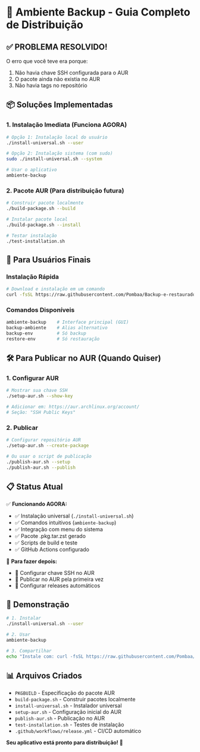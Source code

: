 # 🎉 Ambiente Backup - Guia Completo de Distribuição

## ✅ **PROBLEMA RESOLVIDO!**

O erro que você teve era porque:
1. Não havia chave SSH configurada para o AUR
2. O pacote ainda não existia no AUR
3. Não havia tags no repositório

## 📦 **Soluções Implementadas**

### **1. Instalação Imediata (Funciona AGORA)**

```bash
# Opção 1: Instalação local do usuário
./install-universal.sh --user

# Opção 2: Instalação sistema (com sudo)
sudo ./install-universal.sh --system

# Usar o aplicativo
ambiente-backup
```

### **2. Pacote AUR (Para distribuição futura)**

```bash
# Construir pacote localmente
./build-package.sh --build

# Instalar pacote local
./build-package.sh --install

# Testar instalação
./test-installation.sh
```

## 🚀 **Para Usuários Finais**

### **Instalação Rápida**
```bash
# Download e instalação em um comando
curl -fsSL https://raw.githubusercontent.com/Pombaa/Backup-e-restaurador-de-ambiente/main/ambiente/install-universal.sh | bash
```

### **Comandos Disponíveis**
```bash
ambiente-backup    # Interface principal (GUI)
backup-ambiente    # Alias alternativo  
backup-env         # Só backup
restore-env        # Só restauração
```

## 🛠️ **Para Publicar no AUR (Quando Quiser)**

### **1. Configurar AUR**
```bash
# Mostrar sua chave SSH
./setup-aur.sh --show-key

# Adicionar em: https://aur.archlinux.org/account/
# Seção: "SSH Public Keys"
```

### **2. Publicar**
```bash
# Configurar repositório AUR
./setup-aur.sh --create-package

# Ou usar o script de publicação
./publish-aur.sh --setup
./publish-aur.sh --publish
```

## 📋 **Status Atual**

✅ **Funcionando AGORA:**
- ✅ Instalação universal (`./install-universal.sh`)
- ✅ Comandos intuitivos (`ambiente-backup`)
- ✅ Integração com menu do sistema
- ✅ Pacote .pkg.tar.zst gerado
- ✅ Scripts de build e teste
- ✅ GitHub Actions configurado

🔄 **Para fazer depois:**
- 🔄 Configurar chave SSH no AUR
- 🔄 Publicar no AUR pela primeira vez
- 🔄 Configurar releases automáticos

## 🎯 **Demonstração**

```bash
# 1. Instalar
./install-universal.sh --user

# 2. Usar
ambiente-backup

# 3. Compartilhar
echo "Instale com: curl -fsSL https://raw.githubusercontent.com/Pombaa/Backup-e-restaurador-de-ambiente/main/ambiente/install-universal.sh | bash"
```

## 📊 **Arquivos Criados**

- `PKGBUILD` - Especificação do pacote AUR
- `build-package.sh` - Construir pacotes localmente  
- `install-universal.sh` - Instalador universal
- `setup-aur.sh` - Configuração inicial do AUR
- `publish-aur.sh` - Publicação no AUR
- `test-installation.sh` - Testes de instalação
- `.github/workflows/release.yml` - CI/CD automático

**Seu aplicativo está pronto para distribuição! 🎉**